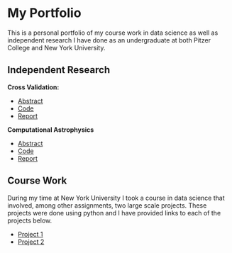 # My Portfolio
This is a personal portfolio of my course work in data science as well as independent research I have done as an undergraduate at both Pitzer College and New York University.

## Independent Research 

**Cross Validation:**

- [Abstract](/instructions.pdf)
- [Code](/script.py)
- [Report](/Report.pdf)

**Computational Astrophysics**
- [Abstract]()
- [Code]()
- [Report]()

## Course Work
During my time at New York University I took a course in data science that involved, among other assignments, two large scale projects. These projects were done using python and I have provided links to each of the projects below.

- [Project 1](/project1.pdf)
- [Project 2](/project2.pdf)